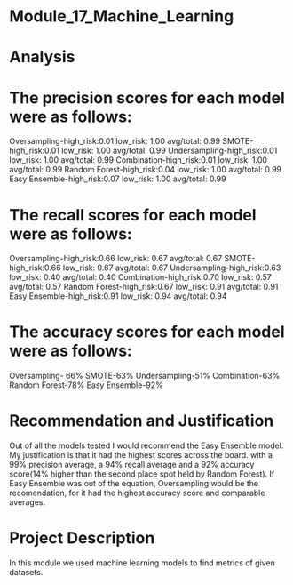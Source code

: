 # Module_17_Machine_Learning
# Analysis
# The precision scores for each model were as follows:
Oversampling-high_risk:0.01 low_risk: 1.00 avg/total: 0.99
SMOTE-high_risk:0.01 low_risk: 1.00 avg/total: 0.99 
Undersampling-high_risk:0.01 low_risk: 1.00 avg/total: 0.99 
Combination-high_risk:0.01 low_risk: 1.00 avg/total: 0.99 
Random Forest-high_risk:0.04 low_risk: 1.00 avg/total: 0.99 
Easy Ensemble-high_risk:0.07 low_risk: 1.00 avg/total: 0.99

# The recall scores for each model were as follows:
Oversampling-high_risk:0.66 low_risk: 0.67 avg/total: 0.67
SMOTE-high_risk:0.66 low_risk: 0.67 avg/total: 0.67 
Undersampling-high_risk:0.63 low_risk: 0.40 avg/total: 0.40 
Combination-high_risk:0.70 low_risk: 0.57 avg/total: 0.57 
Random Forest-high_risk:0.67 low_risk: 0.91 avg/total: 0.91 
Easy Ensemble-high_risk:0.91 low_risk: 0.94 avg/total: 0.94

# The accuracy scores for each model were as follows: 
Oversampling- 66%
SMOTE-63%
Undersampling-51%
Combination-63%
Random Forest-78%
Easy Ensemble-92%

# Recommendation and Justification
Out of all the models tested I would recommend the Easy Ensemble model. My justification is that it had the highest scores across the board. with a 99% precision average, a 94% recall average and a 92% accuracy score(14% higher than the second place spot held by Random Forest). If Easy Ensemble was out of the equation, Oversampling would be the recomendation, for it had the highest accuracy score and comparable averages. 

# Project Description
In this module we used machine learning models to find metrics of given datasets.

